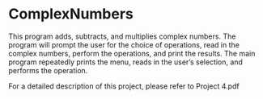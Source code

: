# ComplexNumbers

This program adds, subtracts, and multiplies complex numbers. The program will prompt
the user for the choice of operations, read in the complex numbers, perform the
operations, and print the results. The main program repeatedly prints the menu,
reads in the user’s selection, and performs the operation.

For a detailed description of this project, please refer to Project 4.pdf
